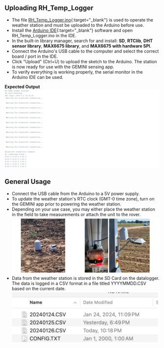 ## Uploading RH_Temp_Logger
- The file [RH_Temp_Logger.ino](https://github.com/GEMINI-Breeding/weather-station/blob/main/RH_Temp_Logger/RH_Temp_Logger.ino){:target="_blank"} is used to operate the weather station and must be uploaded to the Arduino before use.
- Install the [Arduino IDE](https://www.arduino.cc/en/software){:target="_blank"} software and open RH_Temp_Logger.ino in the IDE.  
- In the built-in library manager, search for and install: **SD**, **RTClib**, **DHT sensor library**, **MAX6675 library**, and **MAX6675 with hardware SPI**.  
- Connect the Arduino's USB cable to the computer and select the correct board / port in the IDE.
- Click "Upload" (Ctrl+U) to upload the sketch to the Arduino. The station is now ready for use with the GEMINI sensing app.
- To verify everything is working properly, the serial monitor in the Arduino IDE can be used.

**Expected Output**
![Image title](imgs/serialMonitor.png)
## General Usage
- Connect the USB cable from the Arduino to a 5V power supply.  
- To update the weather station's RTC clock (GMT-0 time zone), turn on the GEMINI app prior to powering the weather station. 
- Depending on your use case, you may either place the weather station in the field to take measurements or attach the unit to the rover.   
![Image title](imgs/fieldUsage.png)
- Data from the weather station is stored in the SD Card on the datalogger. The data is logged in a CSV format in a file titled YYYYMMDD.CSV based on the current date. 
![Image title](imgs/sd.png)
